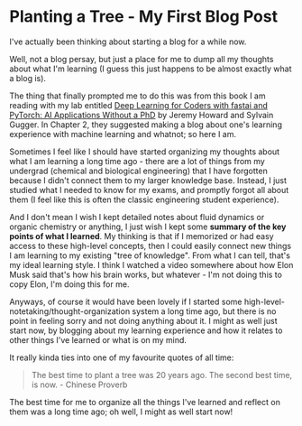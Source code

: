 # Planting a Tree - My First Blog Post

I've actually been thinking about starting a blog for a while now. 

Well, not a blog persay, but just a place for me to dump all my thoughts about what I'm learning (I guess this just happens to be almost exactly what a blog is).

The thing that finally prompted me to do this was from this book I am reading with my lab entitled [Deep Learning for Coders with fastai and PyTorch: AI Applications Without a PhD](https://course.fast.ai) by Jeremy Howard and Sylvain Gugger. 
In Chapter 2, they suggested making a blog about one's learning experience with machine learning and whatnot; so here I am.

Sometimes I feel like I should have started organizing my thoughts about what I am learning a long time ago - there are a lot of things from my undergrad (chemical and biological engineering) that I have forgotten because I didn't connect them to my larger knowledge base. 
Instead, I just studied what I needed to know for my exams, and promptly forgot all about them (I feel like this is often the classic engineering student experience). 

And I don't mean I wish I kept detailed notes about fluid dynamics or organic chemistry or anything, I just wish I kept some **summary of the key points of what I learned**. 
My thinking is that if I memorized or had easy access to these high-level concepts, then I could easily connect new things I am learning to my existing "tree of knowledge". From what I can tell, that's my ideal learning style. I think I watched a video somewhere about how Elon Musk said that's how his brain works, but whatever - I'm not doing this to copy Elon, I'm doing this for me.

Anyways, of course it would have been lovely if I started some high-level-notetaking/thought-organization system a long time ago, but there is no point in feeling sorry and not doing anything about it. 
I might as well just start now, by blogging about my learning experience and how it relates to other things I've learned or what is on my mind. 

It really kinda ties into one of my favourite quotes of all time: 
> The best time to plant a tree was 20 years ago. The second best time, is now. - Chinese Proverb

The best time for me to organize all the things I've learned and reflect on them was a long time ago; oh well, I might as well start now! 


